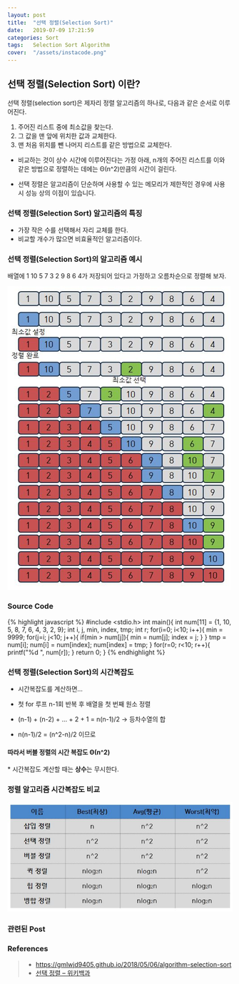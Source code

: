 ```yaml
---
layout: post
title:  "선택 정렬(Selection Sort)"
date:   2019-07-09 17:21:59
categories: Sort
tags:	Selection Sort Algorithm
cover:  "/assets/instacode.png"
---
```


## 선택 정렬(Selection Sort) 이란?
선택 정렬(selection sort)은 제자리 정렬 알고리즘의 하나로, 다음과 같은 순서로 이루어진다.

1. 주어진 리스트 중에 최소값을 찾는다.
2. 그 값을 맨 앞에 위치한 값과 교체한다.
3. 맨 처음 위치를 뺀 나머지 리스트를 같은 방법으로 교체한다.

* 비교하는 것이 상수 시간에 이루어진다는 가정 아래, n개의 주어진 리스트를 이와 같은 방법으로 정렬하는 데에는 Θ(n^2)만큼의 시간이 걸린다.

* 선택 정렬은 알고리즘이 단순하며 사용할 수 있는 메모리가 제한적인 경우에 사용 시 성능 상의 이점이 있습니다.


### 선택 정렬(Selection  Sort) 알고리즘의 특징
* 가장 작은 수를 선택해서 자리 교체를 한다.
* 비교할 개수가 많으면 비효율적인 알고리즘이다.


### 선택 정렬(Selection Sort)의 알고리즘 예시
 배열에 1 10 5 7 3 2 9 8 6 4가 저장되어 있다고 가정하고 오름차순으로 정렬해 보자.


<a href="/assets/images/sort/selectionsort.JPG" data-lightbox="falcon9-large" data-title="Check out the image">
  <img src="/assets/images/sort/selectionsort.JPG" title="Check out the image">
</a>


### Source Code
{% highlight javascript %}
#include <stdio.h>
int main(){
	int num[11] = {1, 10, 5, 8, 7, 6, 4, 3, 2, 9};
	int i, j, min, index, tmp;
	int r;
	for(i=0; i<10; i++){
		min = 9999;
		for(j=i; j<10; j++){
			if(min > num[j]){
				min = num[j];
				index = j;
			}
		}
		tmp = num[i];
		num[i] = num[index];
		num[index] = tmp;
	}
	for(r=0; r<10; r++){
		printf("%d ", num[r]);
	}
	return 0;
}
{% endhighlight %}


### 선택 정렬(Selection  Sort)의 시간복잡도


* 시간복잡도를 계산하면...
 * 첫 for 루프 n-1회 반복 후 배열을 첫 번째 원소 정렬
 * (n-1) + (n-2) + ... + 2 + 1 = n(n-1)/2 -> 등차수열의 합
 
 
 * n(n-1)/2 = (n^2-n)/2 이므로 
<h4>따라서 버블 정렬의 시간 복잡도 Θ(n^2)</h4>
  * 시간복잡도 계산할 때는 <strong>상수</strong>는 무시한다.



### 정렬 알고리즘 시간복잡도 비교
<a href="/assets/images/sort/sorting_bigo_comp.JPG" data-lightbox="falcon9-large" data-title="Check out the image">
  <img src="/assets/images/sort/sorting_bigo_comp.JPG" title="Check out the image">
</a>



### 관련된 Post




### References

> * <a href="https://gmlwjd9405.github.io/2018/05/06/algorithm-selection-sort.html">https://gmlwjd9405.github.io/2018/05/06/algorithm-selection-sort<a>
> * <a href="https://ko.wikipedia.org/wiki/%EC%84%A0%ED%83%9D_%EC%A0%95%EB%A0%AC">선택 정렬 – 위키백과<a>
